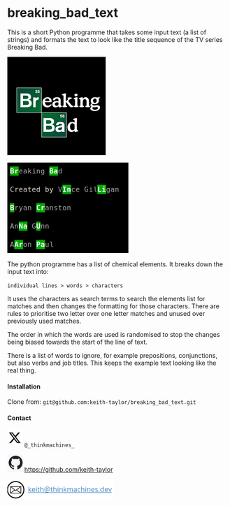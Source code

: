 # breaking_bad_text

 This is a short Python programme that takes some input text (a list of strings) and formats the text to look like the title sequence of the TV series Breaking Bad.

![](img/download.png) 

![](img/output.png) 

The python programme has a list of chemical elements. It breaks down the input text into:

`individual lines > words > characters`

It uses the characters as search terms to search the  elements list for matches and then changes the formatting for those characters. There are rules to prioritise two letter over one letter matches and unused over previously used matches. 

The order in which the words are used is randomised to stop the changes being biased towards the start of the line of text.

There is a list of words to ignore, for example prepositions, conjunctions, but also verbs and job titles. This keeps the example text looking like the real thing.  

#### Installation

Clone from: `git@github.com:keith-taylor/breaking_bad_text.git`

#### Contact

![twitter](img/twitter.png) `@_thinkmachines_`

![github](img/github.png) https://github.com/keith-taylor 

![](img/email.png) 

 

